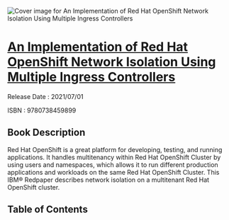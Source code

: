 ![Cover image for An Implementation of Red Hat OpenShift Network Isolation Using Multiple Ingress Controllers](https://imgdetail.ebookreading.net/cover/cover/202109/EB9780738459899.jpg)

[An Implementation of Red Hat OpenShift Network Isolation Using Multiple Ingress Controllers](https://ebookreading.net/view/book/An+Implementation+of+Red+Hat+OpenShift+Network+Isolation+Using+Multiple+Ingress+Controllers-EB9780738459899_1.html "An Implementation of Red Hat OpenShift Network Isolation Using Multiple Ingress Controllers")
====================================================================================================================

Release Date : 2021/07/01

ISBN : 9780738459899

Book Description
-----------------

Red Hat OpenShift is a great platform for developing, testing, and running applications. It handles multitenancy within Red Hat OpenShift Cluster by using users and namespaces, which allows it to run different production applications and workloads on the same Red Hat OpenShift Cluster.
This IBM® Redpaper describes network isolation on a multitenant Red Hat OpenShift cluster.


Table of Contents
-----------------

